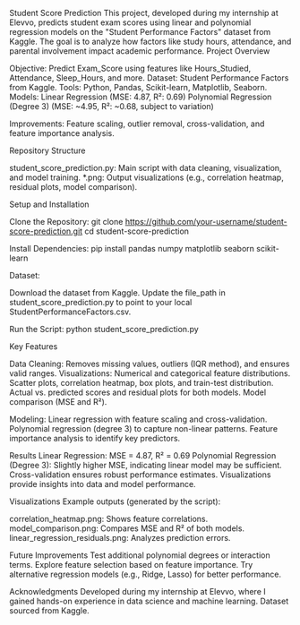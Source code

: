 Student Score Prediction
This project, developed during my internship at Elevvo, predicts student exam scores using linear and polynomial regression models on the "Student Performance Factors" dataset from Kaggle. The goal is to analyze how factors like study hours, attendance, and parental involvement impact academic performance.
Project Overview

Objective: Predict Exam_Score using features like Hours_Studied, Attendance, Sleep_Hours, and more.
Dataset: Student Performance Factors from Kaggle.
Tools: Python, Pandas, Scikit-learn, Matplotlib, Seaborn.
Models:
Linear Regression (MSE: 4.87, R²: 0.69)
Polynomial Regression (Degree 3) (MSE: ~4.95, R²: ~0.68, subject to variation)


Improvements: Feature scaling, outlier removal, cross-validation, and feature importance analysis.

Repository Structure

student_score_prediction.py: Main script with data cleaning, visualization, and model training.
*.png: Output visualizations (e.g., correlation heatmap, residual plots, model comparison).

Setup and Installation

Clone the Repository:
git clone https://github.com/your-username/student-score-prediction.git
cd student-score-prediction

Install Dependencies:
pip install pandas numpy matplotlib seaborn scikit-learn

Dataset:

Download the dataset from Kaggle.
Update the file_path in student_score_prediction.py to point to your local StudentPerformanceFactors.csv.

Run the Script:
python student_score_prediction.py

Key Features

Data Cleaning: Removes missing values, outliers (IQR method), and ensures valid ranges.
Visualizations:
Numerical and categorical feature distributions.
Scatter plots, correlation heatmap, box plots, and train-test distribution.
Actual vs. predicted scores and residual plots for both models.
Model comparison (MSE and R²).

Modeling:
Linear regression with feature scaling and cross-validation.
Polynomial regression (degree 3) to capture non-linear patterns.
Feature importance analysis to identify key predictors.

Results
Linear Regression: MSE = 4.87, R² = 0.69
Polynomial Regression (Degree 3): Slightly higher MSE, indicating linear model may be sufficient.
Cross-validation ensures robust performance estimates.
Visualizations provide insights into data and model performance.

Visualizations
Example outputs (generated by the script):

correlation_heatmap.png: Shows feature correlations.
model_comparison.png: Compares MSE and R² of both models.
linear_regression_residuals.png: Analyzes prediction errors.

Future Improvements
Test additional polynomial degrees or interaction terms.
Explore feature selection based on feature importance.
Try alternative regression models (e.g., Ridge, Lasso) for better performance.

Acknowledgments
Developed during my internship at Elevvo, where I gained hands-on experience in data science and machine learning.
Dataset sourced from Kaggle.
